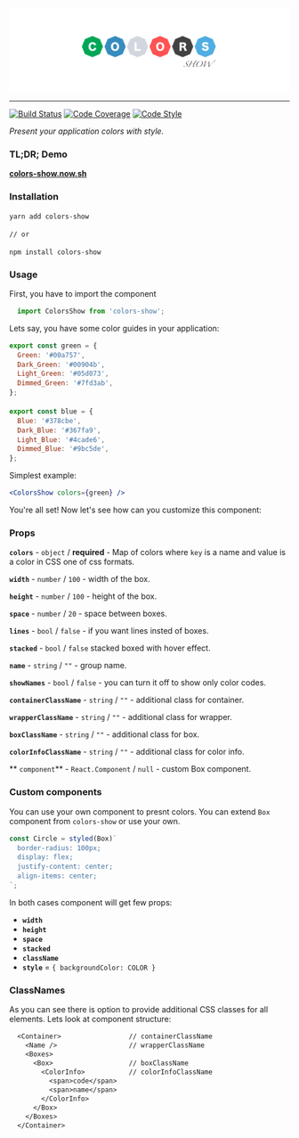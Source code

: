 ![](https://raw.githubusercontent.com/RafalFilipek/colors-show/master/logo.png)

---

[![Build Status](https://travis-ci.org/RafalFilipek/colors-show.svg?branch=master)](https://travis-ci.org/RafalFilipek/colors-show)
[![Code Coverage](https://img.shields.io/codecov/c/github/RafalFilipek/colors-show/master.svg)](https://codecov.io/gh/RafalFilipek/colors-show)
[![Code Style](https://img.shields.io/badge/codestyle-airbnb-brightgreen.svg)](https://github.com/airbnb/javascript)

_Present your application colors with style._

### TL;DR; Demo

[**colors-show.now.sh**](https://colors-show.now.sh)


### Installation

```
yarn add colors-show

// or

npm install colors-show
```

### Usage

First, you have to import the component

```jsx
  import ColorsShow from 'colors-show';
```

Lets say, you have some color guides in your application:

```js
export const green = {
  Green: '#00a757',
  Dark_Green: '#00904b',
  Light_Green: '#05d073',
  Dimmed_Green: '#7fd3ab',
};

export const blue = {
  Blue: '#378cbe',
  Dark_Blue: '#367fa9',
  Light_Blue: '#4cade6',
  Dimmed_Blue: '#9bc5de',
};
```

Simplest example:

```jsx
<ColorsShow colors={green} />
```

You're all set!  Now let's see how can you customize this component:


### Props

**`colors`** - `object` / **required** - Map of colors where `key` is a name and value is a color in CSS one of css formats.

**`width`** - `number` / `100` - width of the box.

**`height`** - `number` / `100` - height of the box.

**`space`** - `number` / `20` - space between boxes.

**`lines`** - `bool` / `false` - if you want lines insted of boxes.

**`stacked`**  - `bool` / `false` stacked boxed with hover effect.

**`name`** - `string` /  `""` - group name.

**`showNames`** - `bool` / `false` - you can turn it off to show only color codes.

**`containerClassName`**  - `string` /  `""` - additional class for container.

**`wrapperClassName`**  - `string` /  `""` - additional class for wrapper.

**`boxClassName`**  - `string` /  `""` - additional class for box.

**`colorInfoClassName`**  - `string` /  `""` - additional class for color info.

** `component`** - `React.Component` / `null` - custom Box component.

### Custom components

You can use your own component to presnt colors. You can extend `Box` component from `colors-show` or use your own.

```js
const Circle = styled(Box)`
  border-radius: 100px;
  display: flex;
  justify-content: center;
  align-items: center;
`;
```

In both cases component will get few props:

- **`width`**
- **`height`**
- **`space`**
- **`stacked`**
- **`className`**
- **`style`** = `{ backgroundColor: COLOR }`

### ClassNames

As you can see there is option to provide additional CSS classes for all elements. Lets look at component structure:

```
  <Container>                 // containerClassName
    <Name />                  // wrapperClassName
    <Boxes>
      <Box>                   // boxClassName
        <ColorInfo>           // colorInfoClassName
          <span>code</span>
          <span>name</span>
        </ColorInfo>
      </Box>
    </Boxes>
  </Container>
```
